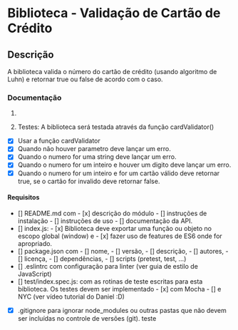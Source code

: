 # Biblioteca - Validação de Cartão de Crédito

## Descrição
A biblioteca valida o número do cartão de crédito (usando algoritmo de Luhn) e retornar true ou false de acordo com o caso.

### Documentação
1.

2. Testes: A biblioteca será testada através da função cardValidator()
- [x] Usar a função cardValidator
- [x] Quando não houver parametro deve lançar um erro.
- [x] Quando o numero for uma string deve lançar um erro.
- [x] Quando o numero for um inteiro e houver um digito deve lançar um erro.
- [x] Quando o numero for um inteiro e for um cartão válido deve retornar true, se o cartão for invalido deve retornar false.

#### Requisitos
- [] README.md com
      - [x] descrição do módulo
      - [] instruções de instalação
      - [] instruções de uso
      - [] documentação da API.
- [] index.js:
      - [x] Biblioteca deve exportar uma função ou objeto no escopo global (window) e
      - [x] fazer uso de features de ES6 onde for apropriado.
- [] package.json com
      - [] nome,
      - [] versão,
      - [] descrição,
      - [] autores,
      - [] licença,
      - [] dependências,
      - [] scripts (pretest, test, ...)
- [] .eslintrc
      com configuração para linter (ver guia de estilo de JavaScript)
- [] test/index.spec.js: com as rotinas de teste escritas para esta biblioteca. Os testes devem ser implementado
      - [x] com Mocha 
      - [] e NYC (ver vídeo tutorial do Daniel :D)
- [x] .gitignore
      para ignorar node_modules ou outras pastas que não devem ser incluídas no controle de versões (git).
teste
